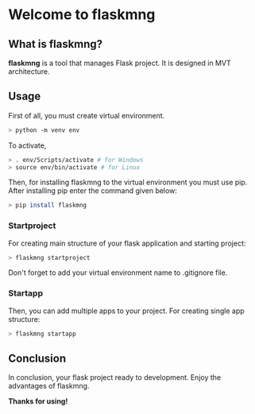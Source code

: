 # Welcome to flaskmng

## What is flaskmng?

**flaskmng** is a tool that manages Flask project. It is designed in MVT architecture.

## Usage

First of all, you must create virtual environment.

```bash
> python -m venv env
```

To activate,

```bash
> . env/Scripts/activate # for Windows
> source env/bin/activate # for Linux
```

Then, for installing flaskmng to the virtual environment you must use pip. After installing pip enter the command given below:

```bash
> pip install flaskmng
```

### Startproject

For creating main structure of your flask application and starting project:

```bash
> flaskmng startproject
```

Don't forget to add your virtual environment name to .gitignore file.

### Startapp

Then, you can add multiple apps to your project. For creating single app structure:

```bash
> flaskmng startapp
```

## Conclusion

In conclusion, your flask project ready to development. Enjoy the advantages of flaskmng.

**Thanks for using!**
